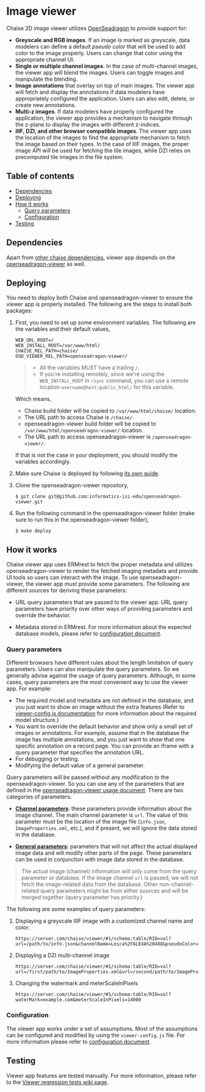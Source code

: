 # Image viewer

Chaise 2D image viewer utilizes [OpenSeadragon](https://openseadragon.github.io/) to provide support for:

- **Greyscale and RGB images**. If an image is marked
as greyscale, data modelers can define a default _pseudo color_ that will be used
to add color to the image properly. Users can change that color
using the appropriate channel UI.
- **Single or multiple channel images**. In the case of multi-channel images, the viewer app
  will blend the images. Users can toggle images and manipulate
  the blending.
- **Image annotations** that overlay on top of main images. The viewer app will fetch and display the annotations if data modelers have appropriately configured the application.
  Users can also edit, delete, or create new annotations.
- **Multi-z images**. If data modelers have properly configured the application,
  the viewer app provides a mechanism to navigate through the z-plane to
  display the images with different z-indices.
- **IIIF, DZI, and other browser compatible images**. The viewer app uses the location
of the images to find the appropriate mechanism to fetch the image based on their types.
In the case of IIIF images, the proper image API will be used for fetching the tile images,
while DZI relies on precomputed tile images in the file system.


## Table of contents

- [Dependencies](#dependencies)
- [Deploying](#deploying)
- [How it works](#how-it-works)
  * [Query parameters](#query-parameters)
  * [Configuration](#configuration)
- [Testing](#testing)

## Dependencies

Apart from [other chaise dependencies](../user-docs/installation.md#dependencies), viewer app
depends on the [openseadragon-viewer](https://github.com/informatics-isi-edu/openseadragon-viewer) as well.


## Deploying

You need to deploy both Chaise and openseadragon-viewer to ensure the viewer app is properly installed. The following are the steps to install both packages:

1. First, you need to set up some environment variables. The following are the variables and their default values,

    ```
    WEB_URL_ROOT=/
    WEB_INSTALL_ROOT=/var/www/html/
    CHAISE_REL_PATH=chaise/
    OSD_VIEWER_REL_PATH=openseadragon-viewer/
    ```
    > - All the variables MUST have a trailing `/`.
    > - If you're installing remotely, since we're using the `WEB_INSTALL_ROOT`
    in `rsync` command, you can use a remote location `username@host:public_html/`
    for this variable.

    Which means,

      - Chaise build folder will be copied to `/var/www/html/chaise/` location.
      - The URL path to access Chaise is `/chaise/`.
      - openseadragon-viewer build folder will be copied to `/var/www/html/openseadragon-viewer/` location.
      - The URL path to access openseadragon-viewer is `/openseadragon-viewer/`.

    If that is not the case in your deployment, you should modify the variables accordingly.

2. Make sure Chaise is deployed by following [its own guide](https://github.com/informatics-isi-edu/chaise/blob/master/docs/user-docs/installation.md#deploying).

3. Clone the openseadragon-viewer repository,
    ```
    $ git clone git@github.com:informatics-isi-edu/openseadragon-viewer.git
    ```

4. Run the following command in the openseadragon-viewer folder
   (make sure to run this in the openseadragon-viewer folder),
    ```
    $ make deploy
    ```

## How it works

Chaise viewer app uses ERMrest to fetch the proper metadata and utilizes
openseadragon-viewer to render the fetched imaging metadata and provide UI tools
so users can interact with the image. To use openseadragon-viewer, the viewer
app must provide some parameters. The following are different sources for deriving
these parameters:

- URL query parameters that are passed to the viewer app. URL query parameters have
  priority over other ways of providing parameters and override the behavior.

- Metadata stored in ERMrest. For more information about the expected database models, please refer to [configuration  document](viewer-config.md).


### Query parameters

Different browsers have different rules about the length limitation of query parameters.
Users can also manipulate the query parameters. So we generally advise against
the usage of query parameters. Although, in some cases, query parameters are the
most convenient way to use the viewer app. For example:
- The required model and metadata are not defined in the database, and you just
  want to show an image without the extra features
  (Refer to [viewer-config.js documentation](viewer-config.md) for more information
  about the required model structure.)
- You want to override the default behavior and show only a small set of images or annotations. For example,
  assume that in the database the image has multiple annotations, and you just want to
  show that one specific annotation on a record page. You can provide an iframe
  with a query parameter that specifies the annotation URL.
- For debugging or testing.
- Modifying the default value of a general parameter.

Query parameters will be passed without any modification to the openseadragon-viewer.
So you can use any of the parameters that are defined in the
[openseadragon-viewer usage document](https://github.com/informatics-isi-edu/openseadragon-viewer/blob/master/docs/user-docs/usage.md). There are two categories of parameters:

- [**Channel parameters**](https://github.com/informatics-isi-edu/openseadragon-viewer/blob/master/docs/user-docs/usage.md#channel-parameters): these parameters provide information about the image channel.
  The main channel parameter is `url`. The value of this parameter must be the location
  of the image file (`info.json`, `ImageProperties.xml`, etc.), and if present, we will
  ignore the data stored in the database.

- [**General parameters**](https://github.com/informatics-isi-edu/openseadragon-viewer/blob/master/docs/user-docs/usage.md#general-parameters): parameters that will not affect the actual displayed image data
  and will modify other parts of the page. These parameters can be used in conjunction
  with image data stored in the database.

> The actual image (channel) information will only come from the query parameter or database. If the image channel `url` is passed, we will not fetch the image-related data from the database. Other non-channel-related query parameters might be from either sources and will be merged together (query parameter has priority.)

The following are some examples of query parameters:

1. Displaying a greyscale IIIF image with a customized channel name and color:

    ```
    https://server.com/chaise/viewer/#1/schema:table/RID=val?url=/path/to/info.json&channelName=Leica%2FALEXA%20488&pseudoColor=%23ff00ff
    ```
2. Displaying a DZI multi-channel image
    ```
    https://server.com/chaise/viewer/#1/schema:table/RID=val?url=/first/path/to/ImageProperties.xml&url=/second/path/to/ImageProperties.xml
    ```

3. Changing the watermark and meterScaleInPixels

    ```
    https://server.com/chaise/viewer/#1/schema:table/RID=val?waterMark=example.com&meterScaleInPixels=14000
    ```


### Configuration

The viewer app works under a set of assumptions. Most of the assumptions
can be configured and modified by using the `viewer-config.js` file.
For more information please refer to [configuration document](viewer-config.md).

## Testing

Viewer app features are tested manually. For more information, please refer to the
[Viewer regression tests wiki page](https://github.com/informatics-isi-edu/chaise/wiki/Viewer-regression-tests).
